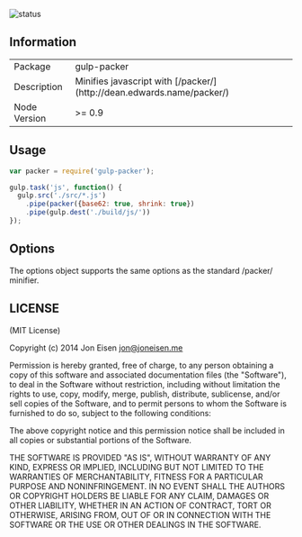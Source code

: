 ![status](https://secure.travis-ci.org/yanatan16/gulp-packer.png?branch=master)

## Information

<table>
<tr>
<td>Package</td><td>gulp-packer</td>
</tr>
<tr>
<td>Description</td>
<td>Minifies javascript with [/packer/](http://dean.edwards.name/packer/)</td>
</tr>
<tr>
<td>Node Version</td>
<td>>= 0.9</td>
</tr>
</table>

## Usage

```javascript
var packer = require('gulp-packer');

gulp.task('js', function() {
  gulp.src('./src/*.js')
    .pipe(packer({base62: true, shrink: true})
    .pipe(gulp.dest('./build/js/'))
});
```

## Options

The options object supports the same options as the standard /packer/ minifier.

## LICENSE

(MIT License)

Copyright (c) 2014 Jon Eisen <jon@joneisen.me>

Permission is hereby granted, free of charge, to any person obtaining
a copy of this software and associated documentation files (the
"Software"), to deal in the Software without restriction, including
without limitation the rights to use, copy, modify, merge, publish,
distribute, sublicense, and/or sell copies of the Software, and to
permit persons to whom the Software is furnished to do so, subject to
the following conditions:

The above copyright notice and this permission notice shall be
included in all copies or substantial portions of the Software.

THE SOFTWARE IS PROVIDED "AS IS", WITHOUT WARRANTY OF ANY KIND,
EXPRESS OR IMPLIED, INCLUDING BUT NOT LIMITED TO THE WARRANTIES OF
MERCHANTABILITY, FITNESS FOR A PARTICULAR PURPOSE AND
NONINFRINGEMENT. IN NO EVENT SHALL THE AUTHORS OR COPYRIGHT HOLDERS BE
LIABLE FOR ANY CLAIM, DAMAGES OR OTHER LIABILITY, WHETHER IN AN ACTION
OF CONTRACT, TORT OR OTHERWISE, ARISING FROM, OUT OF OR IN CONNECTION
WITH THE SOFTWARE OR THE USE OR OTHER DEALINGS IN THE SOFTWARE.
